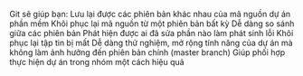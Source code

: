 Git sẽ giúp bạn:
 Lưu lại được các phiên bản khác nhau của mã nguồn dự án phần mềm 
Khôi phục lại mã nguồn từ một phiên bản bất kỳ 
Dễ dàng so sánh giữa các phiên bản 
Phát hiện được ai đã sửa phần nào làm phát sinh lỗi 
Khôi phục lại tập tin bị mất 
Dễ dàng thử nghiệm, mở rộng tính năng của dự án mà không làm ảnh hưởng đến phiên bản chính (master branch)
Giúp phối hợp thực hiện dự án trong nhóm một cách hiệu quả